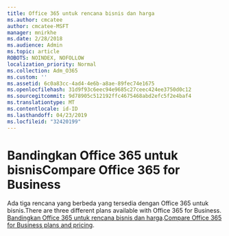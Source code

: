 ```yaml
---
title: Office 365 untuk rencana bisnis dan harga
ms.author: cmcatee
author: cmcatee-MSFT
manager: mnirkhe
ms.date: 2/28/2018
ms.audience: Admin
ms.topic: article
ROBOTS: NOINDEX, NOFOLLOW
localization_priority: Normal
ms.collection: Adm_O365
ms.custom: ''
ms.assetid: 6c0a83cc-4ad4-4e6b-a8ae-89fec74e1675
ms.openlocfilehash: 31d9f93c6eec94e9685c27ceec424ee3750d0c12
ms.sourcegitcommit: 9d78905c512192ffc4675468abd2efc5f2e4baf4
ms.translationtype: MT
ms.contentlocale: id-ID
ms.lasthandoff: 04/23/2019
ms.locfileid: "32420199"
---
```

# <a name="compare-office-365-for-business"></a><span data-ttu-id="ea66f-102">Bandingkan Office 365 untuk bisnis</span><span class="sxs-lookup"><span data-stu-id="ea66f-102">Compare Office 365 for Business</span></span>

<span data-ttu-id="ea66f-103">Ada tiga rencana yang berbeda yang tersedia dengan Office 365 untuk bisnis.</span><span class="sxs-lookup"><span data-stu-id="ea66f-103">There are three different plans available with Office 365 for Business.</span></span> <span data-ttu-id="ea66f-104">[Bandingkan Office 365 untuk rencana bisnis dan harga](https://products.office.com/compare-all-microsoft-office-products?tab=2).</span><span class="sxs-lookup"><span data-stu-id="ea66f-104">[Compare Office 365 for Business plans and pricing](https://products.office.com/compare-all-microsoft-office-products?tab=2).</span></span>
  

